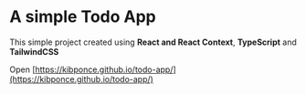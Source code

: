 # A simple Todo App

This simple project created using **React and React Context**, **TypeScript** and **TailwindCSS**

Open [https://kibponce.github.io/todo-app/](https://kibponce.github.io/todo-app/)
